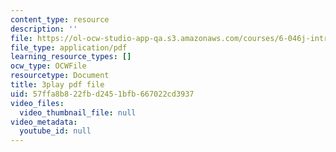 ```yaml
---
content_type: resource
description: ''
file: https://ol-ocw-studio-app-qa.s3.amazonaws.com/courses/6-046j-introduction-to-algorithms-sma-5503-fall-2005/57ffa8b822fbd2451bfb667022cd3937_cJOHERGcGm4.pdf
file_type: application/pdf
learning_resource_types: []
ocw_type: OCWFile
resourcetype: Document
title: 3play pdf file
uid: 57ffa8b8-22fb-d245-1bfb-667022cd3937
video_files:
  video_thumbnail_file: null
video_metadata:
  youtube_id: null
---
```

